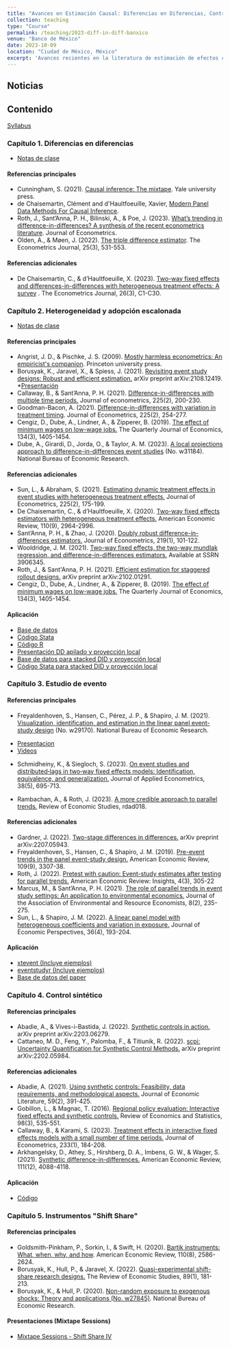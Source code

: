 ```yaml
---
title: "Avances en Estimación Causal: Diferencias en Diferencias, Control Sintético e Instrumentos Bartik"
collection: teaching
type: "Course"
permalink: /teaching/2023-diff-in-diff-banxico
venue: "Banco de México"
date: 2023-10-09
location: "Ciudad de México, México"
excerpt: 'Avances recientes en la literatura de estimación de efectos causales mediante métodos de diferencias en diferencias y variables instrumentales.'
---
```


## Noticias

## Contenido

[Syllabus](/files/Syllabus_DD_Banxico.pdf)

### Capítulo 1. Diferencias en diferencias
* [Notas de clase](/files/dd_c1.pdf)

#### Referencias principales

* Cunningham, S. (2021). [Causal inference: The mixtape](https://mixtape.scunning.com/). Yale university press.
* de Chaisemartin, Clément and d'Haultfoeuille, Xavier, [Modern Panel Data Methods For Causal Inference](https://ssrn.com/abstract=4487202).
* Roth, J., Sant’Anna, P. H., Bilinski, A., & Poe, J. (2023). [What’s trending in difference-in-differences? A synthesis of the recent econometrics literature](https://www.sciencedirect.com/science/article/abs/pii/S0304407623001318). Journal of Econometrics.
* Olden, A., & Møen, J. (2022). [The triple difference estimator](https://academic.oup.com/ectj/article/25/3/531/6545797). The Econometrics Journal, 25(3), 531-553.

#### Referencias adicionales
- De Chaisemartin, C., & d’Haultfoeuille, X. (2023). [Two-way fixed effects and differences-in-differences with heterogeneous treatment effects: A survey](https://academic.oup.com/ectj/article/26/3/C1/6604378) . The Econometrics Journal, 26(3), C1-C30.


### Capítulo 2. Heterogeneidad y adopción escalonada
* [Notas de clase](/files/dd_c2.pdf)

#### Referencias principales

* Angrist, J. D., & Pischke, J. S. (2009). [Mostly harmless econometrics: An empiricist's companion](https://www.mostlyharmlesseconometrics.com/). Princeton university press.
* Borusyak, K., Jaravel, X., & Spiess, J. (2021). [Revisiting event study designs: Robust and efficient estimation.](https://papers.ssrn.com/sol3/papers.cfm?abstract_id=2826228) arXiv preprint arXiv:2108.12419.
   *[Presentación](https://github.com/Mixtape-Sessions/Causal-Inference-2/blob/main/Slides/05-Imputation.pdf)
* Callaway, B., & Sant’Anna, P. H. (2021). [Difference-in-differences with multiple time periods.](https://www.sciencedirect.com/science/article/abs/pii/S0304407620303948) Journal of econometrics, 225(2), 200-230.
* Goodman-Bacon, A. (2021). [Difference-in-differences with variation in treatment timing](https://www.sciencedirect.com/science/article/abs/pii/S0304407621001445). Journal of Econometrics, 225(2), 254-277.
* Cengiz, D., Dube, A., Lindner, A., & Zipperer, B. (2019). [The effect of minimum wages on low-wage jobs.](https://academic.oup.com/qje/article/134/3/1405/5484905) The Quarterly Journal of Economics, 134(3), 1405-1454.
* Dube, A., Girardi, D., Jorda, O., & Taylor, A. M. (2023). [A local projections approach to difference-in-differences event studies](https://www.nber.org/papers/w31184) (No. w31184). National Bureau of Economic Research.

#### Referencias adicionales

* Sun, L., & Abraham, S. (2021). [Estimating dynamic treatment effects in event studies with heterogeneous treatment effects.](https://www.sciencedirect.com/science/article/pii/S030440762030378X) Journal of Econometrics, 225(2), 175-199.
* De Chaisemartin, C., & d’Haultfoeuille, X. (2020). [Two-way fixed effects estimators with heterogeneous treatment effects.](https://www.aeaweb.org/articles?id=10.1257/aer.20181169) American Economic Review, 110(9), 2964-2996.
* Sant’Anna, P. H., & Zhao, J. (2020). [Doubly robust difference-in-differences estimators.](https://www.sciencedirect.com/science/article/pii/S0304407620301901) Journal of Econometrics, 219(1), 101-122.
* Wooldridge, J. M. (2021). [Two-way fixed effects, the two-way mundlak regression, and difference-in-differences estimators.](https://papers.ssrn.com/sol3/papers.cfm?abstract_id=3906345) Available at SSRN 3906345.
* Roth, J., & Sant'Anna, P. H. (2021). [Efficient estimation for staggered rollout designs.](https://arxiv.org/abs/2102.01291) arXiv preprint arXiv:2102.01291.
* Cengiz, D., Dube, A., Lindner, A., & Zipperer, B. (2019). [The effect of minimum wages on low-wage jobs.](https://academic.oup.com/qje/article/134/3/1405/5484905) The Quarterly Journal of Economics, 134(3), 1405-1454.

#### Aplicación

* [Base de datos](/files/code/baker.dta)
* [Código Stata](/files/code/DDConEfectosDeTratamientoHeterogeneos.do.do)
* [Código R](/files/code/dd_c2.R)
* [Presentación DD apilado y proyección local](/files/dd_apilado.pdf)
* [Base de datos para stacked DID y proyección local](/files/dd_akc.dta)
* [Código Stata para stacked DID y proyección local](/files/dd_apilado.do)


### Capítulo 3. Estudio de evento

#### Referencias principales
* Freyaldenhoven, S., Hansen, C., Pérez, J. P., & Shapiro, J. M. (2021). [Visualization, identification, and estimation in the linear panel event-study design](https://www.nber.org/papers/w29170) (No. w29170). National Bureau of Economic Research.
 - [Presentacion](/files/dd_eventstudytalk.pdf)
 - [Videos](https://www.youtube.com/@linearpanelevent-studydesi780)
* Schmidheiny, K., & Siegloch, S. (2023). [On event studies and distributed‐lags in two‐way fixed effects models: Identification, equivalence, and generalization.](https://onlinelibrary.wiley.com/doi/full/10.1002/jae.2971?casa_token=IE54Z4WFfoUAAAAA%3A8xZGuCrySsOV7Upghv8by_Y9RIg975PS2750L7qfSTWHV5gtLESDlpqCSpiW80FSu7qLkIQMNAg6KWtbtw) Journal of Applied Econometrics, 38(5), 695-713.
- Rambachan, A., & Roth, J. (2023). [A more credible approach to parallel trends.](https://academic.oup.com/restud/article/90/5/2555/7039335) Review of Economic Studies, rdad018.

#### Referencias adicionales
* Gardner, J. (2022). [Two-stage differences in differences.](https://arxiv.org/abs/2207.05943) arXiv preprint arXiv:2207.05943.
* Freyaldenhoven, S., Hansen, C., & Shapiro, J. M. (2019). [Pre-event trends in the panel event-study design.](https://www.aeaweb.org/articles?id=10.1257/aer.20180609) American Economic Review, 109(9), 3307-38.
* Roth, J. (2022). [Pretest with caution: Event-study estimates after testing for parallel trends.](https://www.aeaweb.org/articles?id=10.1257/aeri.20210236) American Economic Review: Insights, 4(3), 305-22
* Marcus, M., & Sant’Anna, P. H. (2021). [The role of parallel trends in event study settings: An application to environmental economics.](https://www.journals.uchicago.edu/doi/full/10.1086/711509) Journal of the Association of Environmental and Resource Economists, 8(2), 235-275.
* Sun, L., & Shapiro, J. M. (2022). [A linear panel model with heterogeneous coefficients and variation in exposure.](https://pubs.aeaweb.org/doi/pdfplus/10.1257/jep.36.4.193) Journal of Economic Perspectives, 36(4), 193-204.



#### Aplicación

* [xtevent (Incluye ejemplos)](https://github.com/JMSLab/xtevent)
* [eventstudyr (Incluye ejemplos)](https://github.com/JMSLab/eventstudyr)
* [Base de datos del paper](/files/dd_simulation_data_dynamic.dta)

### Capítulo 4. Control sintético

#### Referencias principales
* Abadie, A., & Vives-i-Bastida, J. (2022). [Synthetic controls in action.](https://arxiv.org/abs/2203.06279) arXiv preprint arXiv:2203.06279.
* Cattaneo, M. D., Feng, Y., Palomba, F., & Titiunik, R. (2022). [scpi: Uncertainty Quantification for Synthetic Control Methods.](https://nppackages.github.io/references/Cattaneo-Feng-Palomba-Titiunik_2023_scpi.pdf) arXiv preprint arXiv:2202.05984.

#### Referencias adicionales
* Abadie, A. (2021). [Using synthetic controls: Feasibility, data requirements, and methodological aspects.](https://www.aeaweb.org/articles?id=10.1257/jel.20191450) Journal of Economic Literature, 59(2), 391-425.
* Gobillon, L., & Magnac, T. (2016). [Regional policy evaluation: Interactive fixed effects and synthetic controls.](https://direct.mit.edu/rest/article/98/3/535/58348/Regional-Policy-Evaluation-Interactive-Fixed) Review of Economics and Statistics, 98(3), 535-551.
* Callaway, B., & Karami, S. (2023). [Treatment effects in interactive fixed effects models with a small number of time periods.](https://www.sciencedirect.com/science/article/pii/S030440762200029X) Journal of Econometrics, 233(1), 184-208.
* Arkhangelsky, D., Athey, S., Hirshberg, D. A., Imbens, G. W., & Wager, S. (2021). [Synthetic difference-in-differences.](https://www.aeaweb.org/articles?id=10.1257/aer.20190159) American Economic Review, 111(12), 4088-4118.

#### Aplicación

* [Código](/files/dd_control_sintetico_ejemplo.zip)


### Capítulo 5. Instrumentos "Shift Share"

#### Referencias principales
* Goldsmith-Pinkham, P., Sorkin, I., & Swift, H. (2020). [Bartik instruments: What, when, why, and how](https://www.aeaweb.org/articles?id=10.1257/aer.20181047). American Economic Review, 110(8), 2586-2624.
* Borusyak, K., Hull, P., & Jaravel, X. (2022). [Quasi-experimental shift-share research designs.](https://academic.oup.com/restud/article-abstract/89/1/181/6294942?redirectedFrom=fulltext) The Review of Economic Studies, 89(1), 181-213.
* Borusyak, K., & Hull, P. (2020). [Non-random exposure to exogenous shocks: Theory and applications (No. w27845)](https://www.nber.org/system/files/working_papers/w27845/revisions/w27845.rev0.pdf). National Bureau of Economic Research.

#### Presentaciones (Mixtape Sessions)

* [Mixtape Sessions - Shift Share IV](https://github.com/Mixtape-Sessions/Shift-Share/)




